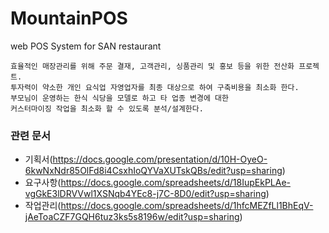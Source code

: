 # MountainPOS
web POS System for SAN restaurant
```
효율적인 매장관리를 위해 주문 결재, 고객관리, 싱품관리 및 홍보 등을 위한 전산화 프로젝트.
투자력이 약소한 개인 요식업 자영업자를 최종 대상으로 하여 구축비용을 최소화 한다.
부모님이 운영하는 한식 식당을 모델로 하고 타 업종 변경에 대한 
커스터마이징 작업을 최소화 할 수 있도록 분석/설계한다.
```
 
### 관련 문서
* 기획서(https://docs.google.com/presentation/d/10H-OyeO-6kwNxNdr85OlFd8i4CsxhIoQYVaXUTskQBs/edit?usp=sharing)
* 요구사항(https://docs.google.com/spreadsheets/d/18IupEkPLAe-vgGkE3lDRVVwl1XSNqb4YEc8-j7C-8D0/edit?usp=sharing)
* 작업관리(https://docs.google.com/spreadsheets/d/1hfcMEZfLl1BhEqV-jAeToaCZF7GQH6tuz3ks5s8196w/edit?usp=sharing)

 
